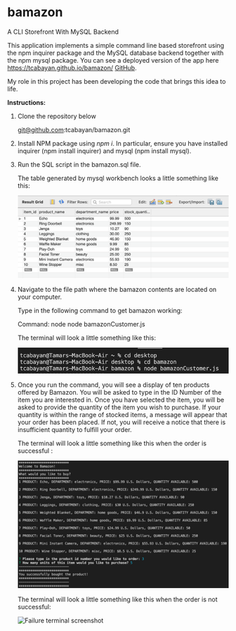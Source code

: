 # bamazon
A CLI Storefront With MySQL Backend

This application implements a simple command line based storefront using the npm inquirer package and the MySQL database backend together with the npm mysql package. You can see a deployed version of the app here https://tcabayan.github.io/bamazon/ [GitHub](http://tcabayan.github.com).

My role in this project has been developing the code that brings this idea to life. 

**Instructions:**

1. Clone the repository below

    git@github.com:tcabayan/bamazon.git

1. Install NPM package using _npm i_. In particular, ensure you have installed inquirer (npm install inquirer) and mysql (npm install mysql).

1. Run the SQL script in the bamazon.sql file. 
    
    The table generated by mysql workbench looks a little something like this:

    ![mysql table screenshot](/Images/mysql_table.png)


1. Navigate to the file path where the bamazon contents are located on your computer.

    Type in the following command to get bamazon working:

    Command: node node bamazonCustomer.js


    The terminal will look a little something like this:

    ![Node setup screenshot](Images/Node_Startup.png)

1. Once you run the command, you will see a display of ten products offered by Bamazon. You will be asked to type in the ID Number of the item you are interested   in. Once you have selected the item, you will be asked to provide the quantity of the item you wish to purchase. If your quantity is within the range of stocked items, a message will appear that your order has been placed. If not, you will receive a notice that there is insufficient quantity to fulfill your order. 

    The terminal will look a little something like this when the order is successful :

    ![Success terminal screenshot](/Images/Node_Success.png)


    The terminal will look a little something like this when the order is not successful:

    ![Failure terminal screenshot](/Images/Node_Insufficient.png)





